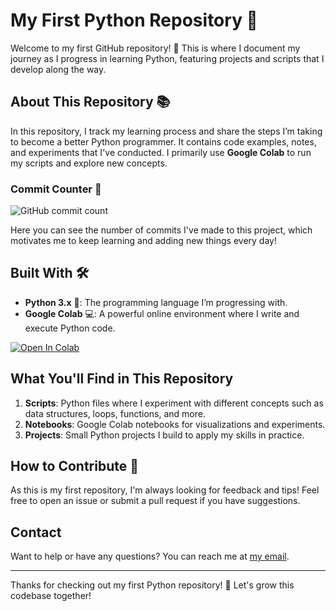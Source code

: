 # My First Python Repository 🐍

Welcome to my first GitHub repository! 🎉 This is where I document my journey as I progress in learning Python, featuring projects and scripts that I develop along the way.

## About This Repository 📚

In this repository, I track my learning process and share the steps I’m taking to become a better Python programmer. It contains code examples, notes, and experiments that I've conducted. I primarily use **Google Colab** to run my scripts and explore new concepts.

### Commit Counter 🔢

![GitHub commit count](https://img.shields.io/github/commit-activity/m/Rsmiet/Udemy-bootcamp)

Here you can see the number of commits I've made to this project, which motivates me to keep learning and adding new things every day!

## Built With 🛠️

- **Python 3.x** 🐍: The programming language I’m progressing with.
- **Google Colab** 💻: A powerful online environment where I write and execute Python code.

[![Open In Colab](https://colab.research.google.com/assets/colab-badge.svg)](https://colab.research.google.com/)

## What You'll Find in This Repository

1. **Scripts**: Python files where I experiment with different concepts such as data structures, loops, functions, and more.
2. **Notebooks**: Google Colab notebooks for visualizations and experiments.
3. **Projects**: Small Python projects I build to apply my skills in practice.

## How to Contribute 🤝

As this is my first repository, I'm always looking for feedback and tips! Feel free to open an issue or submit a pull request if you have suggestions.

## Contact

Want to help or have any questions? You can reach me at [my email](mailto:robinsmiet@gmail.com).

---

Thanks for checking out my first Python repository! 🚀 Let's grow this codebase together!
